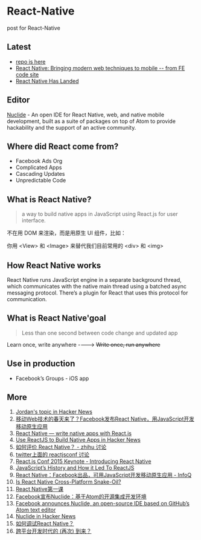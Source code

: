 # React-Native
post for React-Native


## Latest

* [repo is here](https://github.com/facebook/react-native)
* [React Native: Bringing modern web techniques to mobile -- from FE code site](https://code.facebook.com/posts/1014532261909640/react-native-bringing-modern-web-techniques-to-mobile/)
* [React Native Has Landed](http://moduscreate.com/react-native-has-landed/)


## Editor

[Nuclide](http://nuclide.io/) - An open IDE for React Native, web, and native mobile development, built as a suite of packages on top of Atom to provide hackability and the support of an active community.


## Where did React come from?

* Facebook Ads Org
* Complicated Apps
* Cascading Updates
* Unpredictable Code

## What is React Native?

> a way to build native apps in JavaScript using React.js for user interface.

不在用 DOM 来渲染，而是用原生 UI 组件，比如：

你用 &lt;View&gt; 和 &lt;Image&gt; 来替代我们目前常用的 &lt;div&gt; 和 &lt;img&gt;


## How React Native works

React Native runs JavaScript engine in a separate background thread, which communicates with the native main thread using a batched async messaging protocol. There’s a plugin for React that uses this protocol for communication.

## What is React Native'goal

> Less than one second between code change and updated app

Learn once, write anywhere ----> <del> Write once, run anywhere <del>


## Use in production

* Facebook’s Groups - iOS app



## More

1. [Jordan's topic in Hacker News](https://news.ycombinator.com/item?id=8964935)
2. [移动Web技术的春天来了？Facebook发布React Native，用JavaScript开发移动原生应用](http://www.csdn.net/article/2015-01-29/2823762-facebook-announces-react-native)
3. [React Native — write native apps with React.js](http://www.progville.com/javascript/react-native-apps-react-js/)
4. [Use ReactJS to Build Native Apps in Hacker News](https://news.ycombinator.com/item?id=8961551)
5. [如何评价 React Native？ - zhihu 讨论](http://www.zhihu.com/question/27852694)
6. [twitter上面的 reactjsconf 讨论](https://twitter.com/hashtag/reactjsconf?src=hash)
7. [React.js Conf 2015 Keynote - Introducing React Native](https://www.youtube.com/watch?v=KVZ-P-ZI6W4&t=22m24s)
8. [JavaScript’s History and How it Led To ReactJS](http://thenewstack.io/javascripts-history-and-how-it-led-to-reactjs/)
9. [React Native：Facebook出品，可用JavaScript开发移动原生应用 - InfoQ](http://www.infoq.com/cn/news/2015/02/react-native-facebook-javascript)
10. [Is React Native Cross-Platform Snake-Oil?](http://rexstjohn.com/is-react-native-cross-platform-snake-oil/)
11. [React Native第一课](http://www.html-js.com/article/2783)
12. [Facebook宣布Nuclide：基于Atom的开源集成开发环境](http://www.cnbeta.com/articles/381001.htm)
13. [Facebook announces Nuclide, an open-source IDE based on GitHub’s Atom text editor](http://venturebeat.com/2015/03/26/facebook-announces-nuclide-an-open-source-ide-based-on-githubs-atom-text-editor/)
14. [Nuclide in Hacker News](https://news.ycombinator.com/item?id=9273976)
15. [如何调试React Native？](http://segmentfault.com/q/1010000002629545)
16. [跨平台开发时代的 (再次) 到来？](http://onevcat.com/2015/03/cross-platform/)